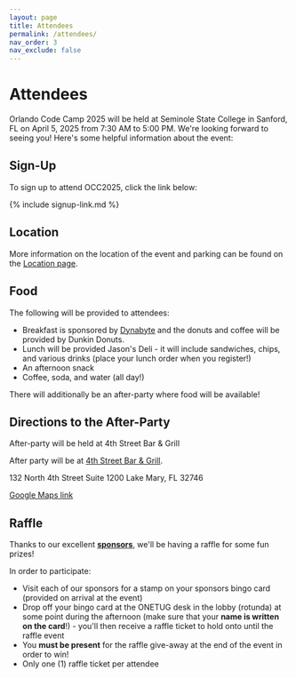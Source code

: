 ```yaml
---
layout: page
title: Attendees
permalink: /attendees/ 
nav_order: 3
nav_exclude: false
---
```


# Attendees

Orlando Code Camp 2025 will be held at Seminole State College in Sanford, FL on April 5, 2025 from 7:30 AM to 5:00 PM. We're looking forward to seeing you! Here's some helpful information about the event:

## Sign-Up 

To sign up to attend OCC2025, click the link below:

{% include signup-link.md %}

## Location

More information on the location of the event and parking can be found on the [Location page](/location/). 

## Food

The following will be provided to attendees:
- Breakfast is sponsored by [Dynabyte](https://dynabytetech.com/en/) and the donuts and coffee will be provided by Dunkin Donuts.
- Lunch will be provided Jason's Deli - it will include sandwiches, chips, and various drinks (place your lunch order when you register!)
- An afternoon snack
- Coffee, soda, and water (all day!)

There will additionally be an after-party where food will be available!

## Directions to the After-Party

After-party will be held at 4th Street Bar & Grill

After party will be at [4th Street Bar & Grill](https://4thstreetbargrill.com/).

132 North 4th Street
Suite 1200
Lake Mary, FL 32746

[Google Maps link](https://maps.app.goo.gl/vaApnmw9vsDyofqK6)

## Raffle

Thanks to our excellent **[sponsors](/sponsors/)**, we'll be having a raffle for some fun prizes! 

In order to participate:

- Visit each of our sponsors for a stamp on your sponsors bingo card (provided on arrival at the event)
- Drop off your bingo card at the ONETUG desk in the lobby (rotunda) at some point during the afternoon (make sure that your **name is written on the card**!) - you'll then receive a raffle ticket to hold onto until the raffle event
- You **must be present** for the raffle give-away at the end of the event in order to win!
- Only one (1) raffle ticket per attendee


<!-- "coming soon" section Commented out until next year!

<div class="coming-soon-container">
  <img src="/assets/img/photos/occ-session.jpg" alt="Orlando CC Attendees" class="attendees-image">
  <h2>Attendee Information</h2>
  <div class="coming-soon-badge">Coming Soon</div>
  <p>We're working on compiling information for attendees including:</p>
  <ul>
    <li>Parking details</li>
    <li>Check-in process</li>
    <li>Schedule of sessions</li>
    <li>Lunch options</li>
    <li>Wi-Fi information</li>
  </ul>
  <p>Check back soon for updates.</p>
</div> -->


<style>
  .coming-soon-container {
    margin: 2rem 0;
    padding: 1.5rem;
    border-radius: 8px;
    background-color: #f8f9fa;
    border: 1px solid #e9ecef;
    position: relative;
    overflow: hidden;
  }
  
  .attendees-image {
    float: left;
    width: 250px;
    height: auto;
    margin: 0 1.5rem 1rem 0;
    border-radius: 4px;
  }
  
  .coming-soon-badge {
    display: inline-block;
    padding: 0.25rem 0.75rem;
    background-color: #ffc107;
    color: #212529;
    border-radius: 16px;
    font-size: 0.9rem;
    font-weight: 600;
    margin-bottom: 1rem;
  }
  
  .coming-soon-container h2 {
    margin-top: 0;
    margin-bottom: 0.5rem;
  }
  
  .coming-soon-container ul {
    margin-left: 1.25rem;
  }
  
  .subscribe-link {
    color: #0366d6;
    text-decoration: underline;
    font-weight: 500;
  }
  
  @media (max-width: 600px) {
    .attendees-image {
      float: none;
      display: block;
      width: 100%;
      margin: 0 0 1.5rem 0;
    }
  }
</style>
